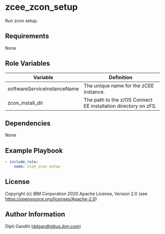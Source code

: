 zcee_zcon_setup
=========

Run zcon setup.

Requirements
------------

None

Role Variables
--------------

| Variable                    | Definition                                                                                                                                                                                                                                                                                                                                                                                                                                                                                    |
| --------------------------- | --------------------------------------------------------------------------------------------------------------------------------------------------------------------------------------------------------------------------------------------------------------------------------------------------------------------------------------------------------------------------------------------------------------------------------------------------------------------------------------------- |
| softwareServiceInstanceName | The unique name for the zCEE instance.                                                                                                                                                                                                                                                                                                                            |
| zcon_install_dir            | The path to the z/OS Connect EE installation directory on zFS.                                                                                                                                                                                                                                                                                                                                                                                                                                |


Dependencies
------------

None

Example Playbook
----------------

```yaml
- include_role:
    name: zcee_zcon_setup
```

License
-------

Copyright (c) IBM Corporation 2020 Apache License, Version 2.0 (see https://opensource.org/licenses/Apache-2.0)

Author Information
------------------

Dipti Gandhi (ddgandhi@us.ibm.com)
